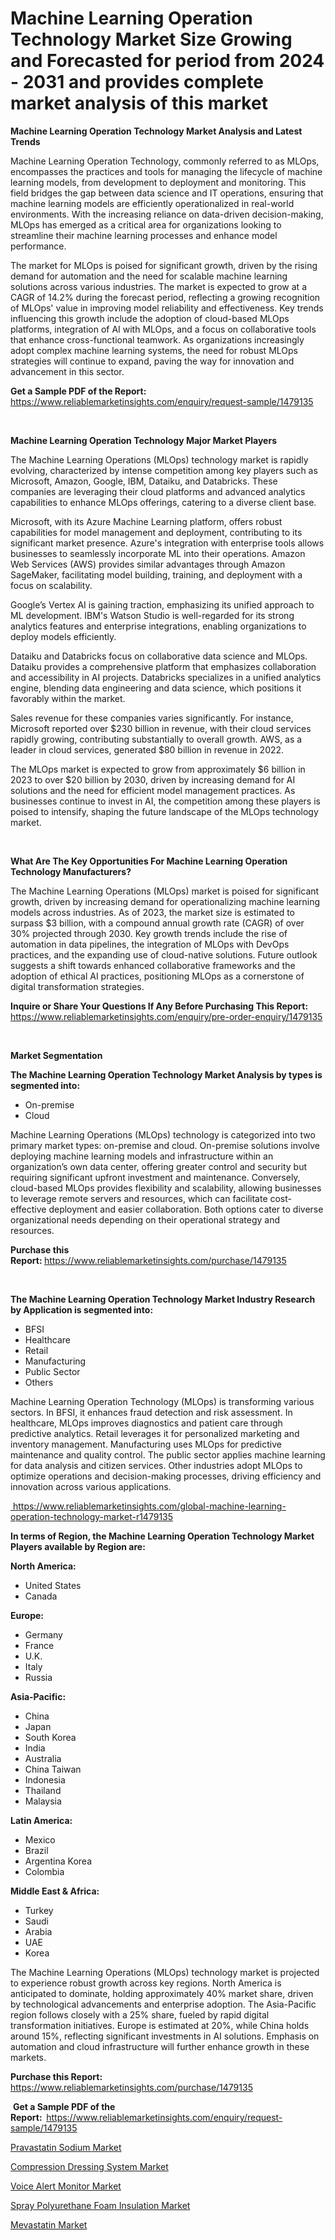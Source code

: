 <p><h1>Machine Learning Operation Technology Market Size Growing and Forecasted for period from 2024 - 2031 and provides complete market analysis of this market</h1></p><p><strong>Machine Learning Operation Technology Market Analysis and Latest Trends</strong></p>
<p><p>Machine Learning Operation Technology, commonly referred to as MLOps, encompasses the practices and tools for managing the lifecycle of machine learning models, from development to deployment and monitoring. This field bridges the gap between data science and IT operations, ensuring that machine learning models are efficiently operationalized in real-world environments. With the increasing reliance on data-driven decision-making, MLOps has emerged as a critical area for organizations looking to streamline their machine learning processes and enhance model performance.</p><p>The market for MLOps is poised for significant growth, driven by the rising demand for automation and the need for scalable machine learning solutions across various industries. The market is expected to grow at a CAGR of 14.2% during the forecast period, reflecting a growing recognition of MLOps' value in improving model reliability and effectiveness. Key trends influencing this growth include the adoption of cloud-based MLOps platforms, integration of AI with MLOps, and a focus on collaborative tools that enhance cross-functional teamwork. As organizations increasingly adopt complex machine learning systems, the need for robust MLOps strategies will continue to expand, paving the way for innovation and advancement in this sector.</p></p>
<p><strong>Get a Sample PDF of the Report:&nbsp;</strong> <a href="https://www.reliablemarketinsights.com/enquiry/request-sample/1479135?utm_campaign=1197&utm_medium=2&utm_source=Github&utm_content=ia&utm_term=28092024&utm_id=machine-learning-operation-technology">https://www.reliablemarketinsights.com/enquiry/request-sample/1479135</a></p>
<p>&nbsp;</p>
<p><strong>Machine Learning Operation Technology Major Market Players</strong></p>
<p><p>The Machine Learning Operations (MLOps) technology market is rapidly evolving, characterized by intense competition among key players such as Microsoft, Amazon, Google, IBM, Dataiku, and Databricks. These companies are leveraging their cloud platforms and advanced analytics capabilities to enhance MLOps offerings, catering to a diverse client base.</p><p>Microsoft, with its Azure Machine Learning platform, offers robust capabilities for model management and deployment, contributing to its significant market presence. Azure's integration with enterprise tools allows businesses to seamlessly incorporate ML into their operations. Amazon Web Services (AWS) provides similar advantages through Amazon SageMaker, facilitating model building, training, and deployment with a focus on scalability.</p><p>Google’s Vertex AI is gaining traction, emphasizing its unified approach to ML development. IBM's Watson Studio is well-regarded for its strong analytics features and enterprise integrations, enabling organizations to deploy models efficiently.</p><p>Dataiku and Databricks focus on collaborative data science and MLOps. Dataiku provides a comprehensive platform that emphasizes collaboration and accessibility in AI projects. Databricks specializes in a unified analytics engine, blending data engineering and data science, which positions it favorably within the market.</p><p>Sales revenue for these companies varies significantly. For instance, Microsoft reported over $230 billion in revenue, with their cloud services rapidly growing, contributing substantially to overall growth. AWS, as a leader in cloud services, generated $80 billion in revenue in 2022. </p><p>The MLOps market is expected to grow from approximately $6 billion in 2023 to over $20 billion by 2030, driven by increasing demand for AI solutions and the need for efficient model management practices. As businesses continue to invest in AI, the competition among these players is poised to intensify, shaping the future landscape of the MLOps technology market.</p></p>
<p>&nbsp;</p>
<p><strong>What Are The Key Opportunities For Machine Learning Operation Technology Manufacturers?</strong></p>
<p><p>The Machine Learning Operations (MLOps) market is poised for significant growth, driven by increasing demand for operationalizing machine learning models across industries. As of 2023, the market size is estimated to surpass $3 billion, with a compound annual growth rate (CAGR) of over 30% projected through 2030. Key growth trends include the rise of automation in data pipelines, the integration of MLOps with DevOps practices, and the expanding use of cloud-native solutions. Future outlook suggests a shift towards enhanced collaborative frameworks and the adoption of ethical AI practices, positioning MLOps as a cornerstone of digital transformation strategies.</p></p>
<p><strong>Inquire or Share Your Questions If Any Before Purchasing This Report:</strong> <a href="https://www.reliablemarketinsights.com/enquiry/pre-order-enquiry/1479135?utm_campaign=1197&utm_medium=2&utm_source=Github&utm_content=ia&utm_term=28092024&utm_id=machine-learning-operation-technology">https://www.reliablemarketinsights.com/enquiry/pre-order-enquiry/1479135</a></p>
<p>&nbsp;</p>
<p><strong>Market Segmentation</strong></p>
<p><strong>The Machine Learning Operation Technology Market Analysis by types is segmented into:</strong></p>
<p><ul><li>On-premise</li><li>Cloud</li></ul></p>
<p><p>Machine Learning Operations (MLOps) technology is categorized into two primary market types: on-premise and cloud. On-premise solutions involve deploying machine learning models and infrastructure within an organization’s own data center, offering greater control and security but requiring significant upfront investment and maintenance. Conversely, cloud-based MLOps provides flexibility and scalability, allowing businesses to leverage remote servers and resources, which can facilitate cost-effective deployment and easier collaboration. Both options cater to diverse organizational needs depending on their operational strategy and resources.</p></p>
<p><strong>Purchase this Report:&nbsp;</strong><a href="https://www.reliablemarketinsights.com/purchase/1479135?utm_campaign=1197&utm_medium=2&utm_source=Github&utm_content=ia&utm_term=28092024&utm_id=machine-learning-operation-technology">https://www.reliablemarketinsights.com/purchase/1479135</a></p>
<p>&nbsp;</p>
<p><strong>The Machine Learning Operation Technology Market Industry Research by Application is segmented into:</strong></p>
<p><ul><li>BFSI</li><li>Healthcare</li><li>Retail</li><li>Manufacturing</li><li>Public Sector</li><li>Others</li></ul></p>
<p><p>Machine Learning Operation Technology (MLOps) is transforming various sectors. In BFSI, it enhances fraud detection and risk assessment. In healthcare, MLOps improves diagnostics and patient care through predictive analytics. Retail leverages it for personalized marketing and inventory management. Manufacturing uses MLOps for predictive maintenance and quality control. The public sector applies machine learning for data analysis and citizen services. Other industries adopt MLOps to optimize operations and decision-making processes, driving efficiency and innovation across various applications.</p></p>
<p><a href="https://www.reliablemarketinsights.com/global-machine-learning-operation-technology-market-r1479135?utm_campaign=1197&utm_medium=2&utm_source=Github&utm_content=ia&utm_term=28092024&utm_id=machine-learning-operation-technology">&nbsp;https://www.reliablemarketinsights.com/global-machine-learning-operation-technology-market-r1479135</a></p>
<p><strong>In terms of Region, the Machine Learning Operation Technology Market Players available by Region are:</strong></p>
<p>
    <p> <strong> North America: </strong>
        <ul>
            <li>United States</li>
            <li>Canada</li>
        </ul>
        </p> 
    <p> <strong> Europe: </strong>
        <ul>
            <li>Germany</li>
            <li>France</li>
            <li>U.K.</li>
            <li>Italy</li>
            <li>Russia</li>
        </ul>
        </p> 
    <p> <strong> Asia-Pacific: </strong>
        <ul>
            <li>China</li>
            <li>Japan</li>
            <li>South Korea</li>
            <li>India</li>
            <li>Australia</li>
            <li>China Taiwan</li>
            <li>Indonesia</li>
            <li>Thailand</li>
            <li>Malaysia</li>
        </ul>
        </p> 
    <p> <strong> Latin America: </strong>
        <ul>
            <li>Mexico</li>
            <li>Brazil</li>
            <li>Argentina Korea</li>
            <li>Colombia</li>
        </ul>
        </p> 
    <p> <strong> Middle East & Africa: </strong>
        <ul>
            <li>Turkey</li>
            <li>Saudi</li>
            <li>Arabia</li>
            <li>UAE</li>
            <li>Korea</li>
        </ul>
    </p>
    </p>
<p><p>The Machine Learning Operations (MLOps) technology market is projected to experience robust growth across key regions. North America is anticipated to dominate, holding approximately 40% market share, driven by technological advancements and enterprise adoption. The Asia-Pacific region follows closely with a 25% share, fueled by rapid digital transformation initiatives. Europe is estimated at 20%, while China holds around 15%, reflecting significant investments in AI solutions. Emphasis on automation and cloud infrastructure will further enhance growth in these markets.</p></p>
<p><strong>Purchase this Report: </strong><a href="https://www.reliablemarketinsights.com/purchase/1479135?utm_campaign=1197&utm_medium=2&utm_source=Github&utm_content=ia&utm_term=28092024&utm_id=machine-learning-operation-technology">https://www.reliablemarketinsights.com/purchase/1479135</a></p>
<p>&nbsp;<strong>Get a Sample PDF of the Report:&nbsp;&nbsp;</strong><a href="https://www.reliablemarketinsights.com/enquiry/request-sample/1479135?utm_campaign=1197&utm_medium=2&utm_source=Github&utm_content=ia&utm_term=28092024&utm_id=machine-learning-operation-technology">https://www.reliablemarketinsights.com/enquiry/request-sample/1479135</a></p>
<p><strong></strong></p>
<p><p><a href="https://www.linkedin.com/pulse/comprehensive-look-product-type-above-990-puritybelow-purity-application-w4f8f?utm_campaign=1197&utm_medium=2&utm_source=Github&utm_content=ia&utm_term=28092024&utm_id=machine-learning-operation-technology">Pravastatin Sodium Market</a></p><p><a href="https://issuu.com/reportprime-2/docs/compression-dressing-system-market-_cbdffb5fafc09d?utm_campaign=1197&utm_medium=2&utm_source=Github&utm_content=ia&utm_term=28092024&utm_id=machine-learning-operation-technology">Compression Dressing System Market</a></p><p><a href="https://issuu.com/reportprime-2/docs/voice-alert-monitor-market-size-203_8f0fb9b46c4740?utm_campaign=1197&utm_medium=2&utm_source=Github&utm_content=ia&utm_term=28092024&utm_id=machine-learning-operation-technology">Voice Alert Monitor Market</a></p><p><a href="https://www.linkedin.com/pulse/spray-polyurethane-foam-insulation-market-research-report-forecast-sfekf?utm_campaign=1197&utm_medium=2&utm_source=Github&utm_content=ia&utm_term=28092024&utm_id=machine-learning-operation-technology">Spray Polyurethane Foam Insulation Market</a></p><p><a href="https://www.linkedin.com/pulse/how-regional-markets-adapting-mevastatin-market-innovations-ni9yf?utm_campaign=1197&utm_medium=2&utm_source=Github&utm_content=ia&utm_term=28092024&utm_id=machine-learning-operation-technology">Mevastatin Market</a></p></p>